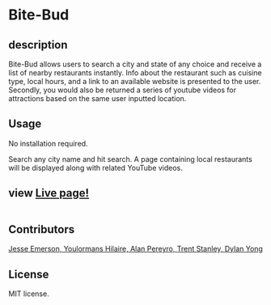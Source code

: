 # Bite-Bud

## description

Bite-Bud allows users to search a city and state of any choice and receive a list of nearby restaurants instantly. Info about the restaurant such as cuisine type, local hours, and a link to an available website is presented to the user. Secondly, you would also be returned a series of youtube videos for attractions based on the same user inputted location.

## Usage

No installation required.

Search any city name and hit search. A page containing local restaurants will be displayed along with related YouTube videos.

## view <a href="">Live page!</a>

 <img src="">

## Contributors

<a href="">Jesse Emerson, </a> <a href="">Youlormans Hilaire, </a> <a href="">Alan Pereyro, </a> <a href="">Trent Stanley, </a> <a href="">Dylan Yong</a>

## License

MIT license.
